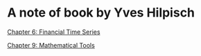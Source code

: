 # A note of book <Python for Finance> by Yves Hilpisch

[Chapter 6: Financial Time Series](PyforFin_Chapter6/PyforFin_Chaper6.md)

[Chapter 9: Mathematical Tools](PyforFin_Chapter9/PyforFin_Chapter9.md)
